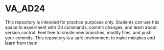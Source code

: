 # VA_AD24
This repository is intended for practice purposes only. Students can use this space to experiment with Git commands, commit changes, and learn about version control. Feel free to create new branches, modify files, and push your commits. This repository is a safe environment to make mistakes and learn from them.
